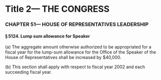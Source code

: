 
# Title 2— THE CONGRESS
### CHAPTER 51— HOUSE OF REPRESENTATIVES LEADERSHIP
#### § 5124. Lump sum allowance for Speaker

(a) The aggregate amount otherwise authorized to be appropriated for a fiscal year for the lump-sum allowance for the Office of the Speaker of the House of Representatives shall be increased by $40,000.

(b) This section shall apply with respect to fiscal year 2002 and each succeeding fiscal year.
